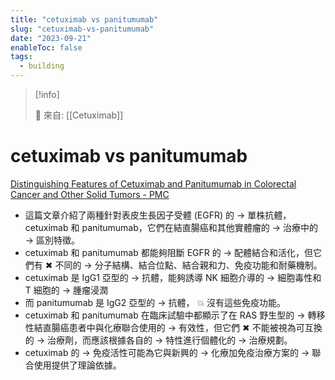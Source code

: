 ```yaml
---
title: "cetuximab vs panitumumab"
slug: "cetuximab-vs-panitumumab"
date: "2023-09-21"
enableToc: false
tags:
  - building
---
```


> [!info]
>
> 🌱 來自: [[Cetuximab]]

# cetuximab vs panitumumab

[Distinguishing Features of Cetuximab and Panitumumab in Colorectal Cancer and Other Solid Tumors - PMC](https://www.ncbi.nlm.nih.gov/pmc/articles/PMC6763619/)

- 這篇文章介紹了兩種針對表皮生長因子受體 (EGFR) 的 → 單株抗體，cetuximab 和 panitumumab，它們在結直腸癌和其他實體瘤的 → 治療中的 → 區別特徵。
- cetuximab 和 panitumumab 都能夠阻斷 EGFR 的 → 配體結合和活化，但它們有 ✖ 不同的 → 分子結構、結合位點、結合親和力、免疫功能和耐藥機制。
- cetuximab 是 IgG1 亞型的 → 抗體，能夠誘導 NK 細胞介導的 → 細胞毒性和 T 細胞的 → 腫瘤浸潤
- 而 panitumumab 是 IgG2 亞型的 → 抗體， 💥 沒有這些免疫功能。
- cetuximab 和 panitumumab 在臨床試驗中都顯示了在 RAS 野生型的 → 轉移性結直腸癌患者中與化療聯合使用的 → 有效性，但它們 ✖ 不能被視為可互換的 → 治療劑，而應該根據各自的 → 特性進行個體化的 → 治療規劃。
- cetuximab 的 → 免疫活性可能為它與新興的 → 化療加免疫治療方案的 → 聯合使用提供了理論依據。
